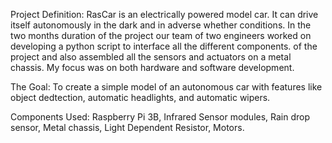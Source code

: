 Project Definition:
RasCar is an electrically powered model car. It can drive itself autonomously in the dark and in adverse whether conditions. In the two months duration of the project our team of two engineers worked on developing a python script to interface all the different components. of the project and also assembled all the sensors and actuators on a metal chassis. My focus was on both hardware and software development.

The Goal:
To create a simple model of an autonomous car with features like object dedtection, automatic headlights, and automatic wipers.

Components Used:
Raspberry Pi 3B,
Infrared Sensor modules,
Rain drop sensor,
Metal chassis,
Light Dependent Resistor,
Motors.

